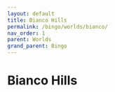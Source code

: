 ```yaml
---
layout: default
title: Bianco Hills
permalink: /bingo/worlds/bianco/
nav_order: 1
parent: Worlds
grand_parent: Bingo
---
```

# Bianco Hills
